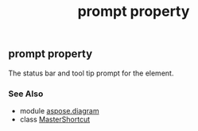 ﻿---
title: prompt property
second_title: Aspose.Diagram for Python via .NET API References
description: 
type: docs
weight: 100
url: /python-net/aspose.diagram/mastershortcut/prompt/
is_root: false
---

## prompt property


The status bar and tool tip prompt for the element.

### See Also
* module [aspose.diagram](../../)
* class [MasterShortcut](/diagram/python-net/aspose.diagram/mastershortcut)

